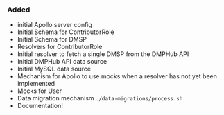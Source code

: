 
### Added
- initial Apollo server config
- Initial Schema for ContributorRole
- Initial Schema for DMSP
- Resolvers for ContributorRole
- Initial resolver to fetch a single DMSP from the DMPHub API
- Initial DMPHub API data source
- Initial MySQL data source
- Mechanism for Apollo to use mocks when a resolver has not yet been implemented
- Mocks for User
- Data migration mechanism `./data-migrations/process.sh`
- Documentation!
